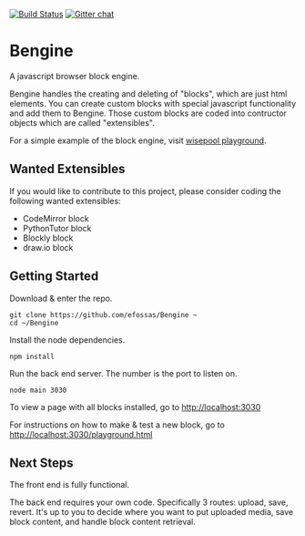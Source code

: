 
[![Build Status](https://travis-ci.org/efossas/Bengine.svg?branch=master)](https://travis-ci.org/efossas/Bengine)
[![Gitter chat](https://badges.gitter.im/gitterHQ/gitter.png)](https://gitter.im/BlockEngine/Lobby)

# Bengine
A javascript browser block engine.

Bengine handles the creating and deleting of "blocks", which are just html elements. You can create custom blocks with special javascript functionality and add them to Bengine. Those custom blocks are coded into contructor objects which are called "extensibles".

For a simple example of the block engine, visit [wisepool playground](http://wisepool.io/play).

## Wanted Extensibles

If you would like to contribute to this project, please consider coding the following wanted extensibles:

- CodeMirror block
- PythonTutor block
- Blockly block
- draw.io block

## Getting Started

Download & enter the repo.

```
git clone https://github.com/efossas/Bengine ~
cd ~/Bengine
```

Install the node dependencies.

```
npm install
```

Run the back end server. The number is the port to listen on.

```
node main 3030
```

To view a page with all blocks installed, go to [http://localhost:3030](http://localhost:3030 "All Blocks")

For instructions on how to make & test a new block, go to [http://localhost:3030/playground.html](http://localhost:3030/playground.html "Create New Blocks")

## Next Steps

The front end is fully functional.

The back end requires your own code. Specifically 3 routes: upload, save, revert. It's up to you to decide where you want to put uploaded media, save block content, and handle block content retrieval.
